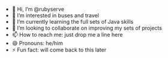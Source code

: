 - 👋 Hi, I’m @rubyserve
- 👀 I’m interested in buses and travel
- 🌱 I’m currently learning the full sets of Java skills
- 💞️ I’m looking to collaborate on improving my sets of projects
- 📫 How to reach me: just drop me a line here
- 😄 Pronouns: he/him
- ⚡ Fun fact: will come back to this later

<!---
rubyserve/rubyserve is a ✨ special ✨ repository because its `README.md` (this file) appears on your GitHub profile.
You can click the Preview link to take a look at your changes.
--->
